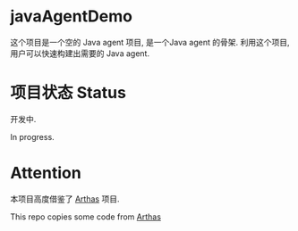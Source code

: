 # javaAgentDemo

这个项目是一个空的 Java agent 项目, 是一个Java agent 的骨架. 利用这个项目,用户可以快速构建出需要的 Java agent.



# 项目状态 Status
开发中.

In progress.


# Attention 
本项目高度借鉴了 [Arthas](https://github.com/alibaba/arthas/) 项目.

This repo copies some code from [Arthas](https://github.com/alibaba/arthas/)